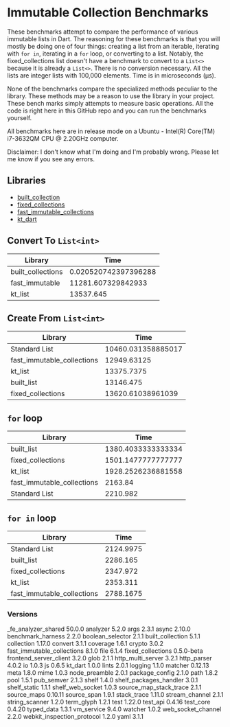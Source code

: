 
# Immutable Collection Benchmarks
These benchmarks attempt to compare the performance of various immutable lists in Dart. The reasoning for these benchmarks is that you will mostly be doing one of four things: creating a list from an iterable, iterating with `for in`, iterating in a `for` loop, or converting to a list. Notably, the fixed_collections list doesn't have a benchmark to convert to a `List<>` because it is already a `List<>`. There is no conversion necessary. All the lists are integer lists with 100,000 elements. Time is in microseconds (μs).

None of the benchmarks compare the specialized methods peculiar to the library. These methods may be a reason to use the library in your project. These bench marks simply attempts to measure basic operations. All the code is right here in this GitHub repo and you can run the benchmarks yourself.

All benchmarks here are in release mode on a Ubuntu - Intel(R) Core(TM) i7-3632QM CPU @ 2.20GHz computer.

Disclaimer: I don't know what I'm doing and I'm probably wrong. Please let me know if you see any errors.

## Libraries

* [built_collection](https://pub.dartlang.org/packages/built_collection)
* [fixed_collections](https://pub.dartlang.org/packages/fixed_collections)
* [fast_immutable_collections](https://pub.dartlang.org/packages/fast_immutable_collections)
* [kt_dart](https://pub.dev/packages/kt_dart)

## Convert To `List<int>`


| Library  | Time  |  
|---|---|
| built_collections  | 0.020520742397396288  |  
|  fast_immutable | 11281.607329842933  |  
|  kt_list | 13537.645  |  
 

## Create From `List<int>`

| Library  | Time  |  
|---|---| 
| Standard List | 10460.031358885017 |
|  fast_immutable_collections | 12949.63125  |  
|  kt_list | 13375.7375  |  
|  built_list | 13146.475  |  
|  fixed_collections | 13620.61038961039  |  


## `for` loop

| Library  | Time  |  
|---|---| 
|  built_list | 1380.4033333333334 |  
|  fixed_collections | 1501.1477777777777 | 
|  kt_list | 1928.2526236881558 |  
|  fast_immutable_collections | 2163.84 |  
| Standard List | 2210.982 |

## `for in` loop

| Library  | Time  |  
|---|---| 
| Standard List | 2124.9975 |
|  built_list | 2286.165 | 
|  fixed_collections | 2347.972 | 
|  kt_list | 2353.311 |  
|  fast_immutable_collections | 2788.1675 | 


### Versions

  _fe_analyzer_shared 50.0.0
  analyzer 5.2.0
  args 2.3.1
  async 2.10.0
  benchmark_harness 2.2.0
  boolean_selector 2.1.1
  built_collection 5.1.1
  collection 1.17.0
  convert 3.1.1
  coverage 1.6.1
  crypto 3.0.2
  fast_immutable_collections 8.1.0
  file 6.1.4
  fixed_collections 0.5.0-beta
  frontend_server_client 3.2.0
  glob 2.1.1
  http_multi_server 3.2.1
  http_parser 4.0.2
  io 1.0.3
  js 0.6.5
  kt_dart 1.0.0
  lints 2.0.1
  logging 1.1.0
  matcher 0.12.13
  meta 1.8.0
  mime 1.0.3
  node_preamble 2.0.1
  package_config 2.1.0
  path 1.8.2
  pool 1.5.1
  pub_semver 2.1.3
  shelf 1.4.0
  shelf_packages_handler 3.0.1
  shelf_static 1.1.1
  shelf_web_socket 1.0.3
  source_map_stack_trace 2.1.1
  source_maps 0.10.11
  source_span 1.9.1
  stack_trace 1.11.0
  stream_channel 2.1.1
  string_scanner 1.2.0
  term_glyph 1.2.1
  test 1.22.0
  test_api 0.4.16
  test_core 0.4.20
  typed_data 1.3.1
  vm_service 9.4.0
  watcher 1.0.2
  web_socket_channel 2.2.0
  webkit_inspection_protocol 1.2.0
  yaml 3.1.1